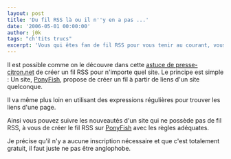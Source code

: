 ```yaml
---
layout: post
title: 'Du fil RSS là ou il n''y en a pas ...'
date: '2006-05-01 00:00:00'
author: j0k
tags: "ch'tits trucs"
excerpt: 'Vous qui êtes fan de fil RSS pour vous tenir au courant, vous êtes déçu par les sites qui n''en dispose pas. PonyFish est la solution qu''il vous faut.'
---
```


Il est possible comme on le découvre dans cette [astuce de presse-citron.net](http://www.presse-citron.net/?2006/05/04/902-creer-un-fil-rss-pour-un-site-qui-n-en-propose-pas) de créer un fil RSS pour n'importe quel site.   Le principe est simple : Un site, [PonyFish](http://www.ponyfish.com), propose de créer un fil à partir de liens d'un site quelconque.

  Il va même plus loin en utilisant des expressions régulières pour trouver les liens d'une page.

  Ainsi vous pouvez suivre les nouveautés d'un site qui ne possède pas de fil RSS, à vous de créer le fil RSS sur [PonyFish](http://www.ponyfish.com) avec les règles adéquates.

  Je précise qu'il n'y a aucune inscription nécessaire et que c'est totalement gratuit, il faut juste ne pas être anglophobe.
